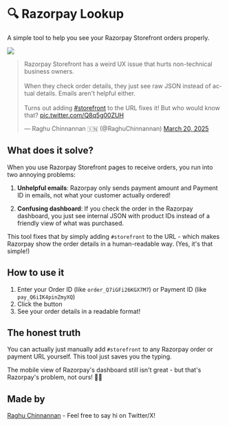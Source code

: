 # 🔍 Razorpay Lookup

A simple tool to help you see your Razorpay Storefront orders properly.

![](https://pbs.twimg.com/media/GmgB4rdbIAAYQ4V?format=jpg&name=4096x4096)

<blockquote class="twitter-tweet"><p lang="en" dir="ltr">Razorpay Storefront has a weird UX issue that hurts non-technical business owners.<br><br>When they check order details, they just see raw JSON instead of actual details. Emails aren&#39;t helpful either.<br><br>Turns out adding <a href="https://twitter.com/hashtag/storefront?src=hash&amp;ref_src=twsrc%5Etfw">#storefront</a> to the URL fixes it! But who would know that? <a href="https://t.co/Q8q5g00ZUH">pic.twitter.com/Q8q5g00ZUH</a></p>&mdash; Raghu Chinnannan 🇮🇳 (@RaghuChinnannan) <a href="https://twitter.com/RaghuChinnannan/status/1902773029832364396?ref_src=twsrc%5Etfw">March 20, 2025</a></blockquote> <script async src="https://platform.twitter.com/widgets.js" charset="utf-8"></script>

## What does it solve?

When you use Razorpay Storefront pages to receive orders, you run into two annoying problems:

1. **Unhelpful emails**: Razorpay only sends payment amount and Payment ID in emails, not what your customer actually ordered!

2. **Confusing dashboard**: If you check the order in the Razorpay dashboard, you just see internal JSON with product IDs instead of a friendly view of what was purchased.

This tool fixes that by simply adding `#storefront` to the URL - which makes Razorpay show the order details in a human-readable way. (Yes, it's that simple!)

## How to use it

1. Enter your Order ID (like `order_Q7iGFi26KGX7M7`) or Payment ID (like `pay_Q6iIK4pinZmyXQ`)
2. Click the button
3. See your order details in a readable format!

## The honest truth

You can actually just manually add `#storefront` to any Razorpay order or payment URL yourself. This tool just saves you the typing.

The mobile view of Razorpay's dashboard still isn't great - but that's Razorpay's problem, not ours! 🤷‍♂️

## Made by

[Raghu Chinnannan](https://x.com/RaghuChinnannan) - Feel free to say hi on Twitter/X!